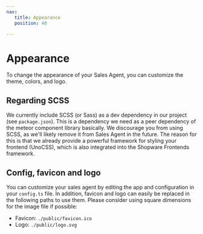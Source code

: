 ```yaml
---
nav:
   title: Appearance
   position: 40

---
```


# Appearance

To change the appearance of your Sales Agent, you can customize the theme, colors, and logo.

## Regarding SCSS

We currently include SCSS (or Sass) as a dev dependency in our project (see `package.json`). This is a dependency we need as a peer dependency of the meteor component library basically.
We discourage you from using SCSS, as we'll likely remove it from Sales Agent in the future. The reason for this is that we already provide a powerful framework for styling your frontend (UnoCSS), which is also integrated into the Shopware Frontends framework.


## Config, favicon and logo

You can customize your sales agent by editing the app and configuration in your `config.ts` file. In addition, favicon and logo can easily be replaced in the following paths to use them. Please consider using square dimensions for the image file if possible:

- Favicon: `./public/favicon.ico`
- Logo: `./public/logo.svg`
